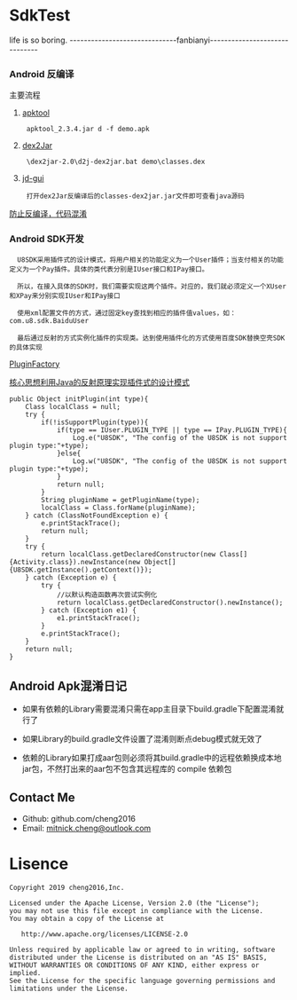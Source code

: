 # SdkTest

life is so boring. ------------------------------fanbianyi------------------------------

### Android 反编译

主要流程

1. [apktool](https://www.softpedia.com/get/Programming/Debuggers-Decompilers-Dissasemblers/ApkTool.shtml)

        apktool_2.3.4.jar d -f demo.apk
    
2. [dex2Jar](https://nchc.dl.sourceforge.net/project/dex2jar/dex2jar-2.0.zip)

        \dex2jar-2.0\d2j-dex2jar.bat demo\classes.dex

3. [jd-gui](https://www.softpedia.com/get/Programming/Debuggers-Decompilers-Dissasemblers/JD-GUI.shtml)
  
        打开dex2Jar反编译后的classes-dex2jar.jar文件即可查看java源码
  
[防止反编译，代码混淆](https://github.com/cheng2016/OkhttpHelper)

### Android SDK开发
  
      U8SDK采用插件式的设计模式，将用户相关的功能定义为一个User插件；当支付相关的功能定义为一个Pay插件。具体的类代表分别是IUser接口和IPay接口。

      所以，在接入具体的SDK时，我们需要实现这两个插件。对应的，我们就必须定义一个XUser和XPay来分别实现IUser和IPay接口

      使用xml配置文件的方式，通过固定key查找到相应的插件值values，如：com.u8.sdk.BaiduUser

      最后通过反射的方式实例化插件的实现类。达到使用插件化的方式使用百度SDK替换空壳SDK的具体实现
  
  
  [PluginFactory](https://github.com/cheng2016/AndroidUtil/tree/master/util/PluginFactory.java)
  
  [核心思想利用Java的反射原理实现插件式的设计模式](https://github.com/cheng2016/developNote/blob/master/android/note/note0907.md)
  
  	public Object initPlugin(int type){
		Class localClass = null;
		try {
			if(!isSupportPlugin(type)){
				if(type == IUser.PLUGIN_TYPE || type == IPay.PLUGIN_TYPE){
					Log.e("U8SDK", "The config of the U8SDK is not support plugin type:"+type);
				}else{
					Log.w("U8SDK", "The config of the U8SDK is not support plugin type:"+type);	
				}
				return null;
			}
			String pluginName = getPluginName(type);
			localClass = Class.forName(pluginName);
		} catch (ClassNotFoundException e) {
			e.printStackTrace();
			return null;
		}
		try {
			return localClass.getDeclaredConstructor(new Class[]{Activity.class}).newInstance(new Object[]{U8SDK.getInstance().getContext()});
		} catch (Exception e) {
			try {
				//以默认构造函数再次尝试实例化
				return localClass.getDeclaredConstructor().newInstance();
			} catch (Exception e1) {
				e1.printStackTrace();
			}
			e.printStackTrace();
		}
		return null;
	}

## Android Apk混淆日记
    
- 如果有依赖的Library需要混淆只需在app主目录下build.gradle下配置混淆就行了

- 如果Library的build.gradle文件设置了混淆则断点debug模式就无效了

- 依赖的Library如果打成aar包则必须将其build.gradle中的远程依赖换成本地jar包，不然打出来的aar包不包含其远程库的 compile 依赖包

## Contact Me

- Github: github.com/cheng2016
- Email: mitnick.cheng@outlook.com

# Lisence

    Copyright 2019 cheng2016,Inc.

    Licensed under the Apache License, Version 2.0 (the "License");
    you may not use this file except in compliance with the License.
    You may obtain a copy of the License at

       http://www.apache.org/licenses/LICENSE-2.0

    Unless required by applicable law or agreed to in writing, software
    distributed under the License is distributed on an "AS IS" BASIS,
    WITHOUT WARRANTIES OR CONDITIONS OF ANY KIND, either express or implied.
    See the License for the specific language governing permissions and
    limitations under the License.
